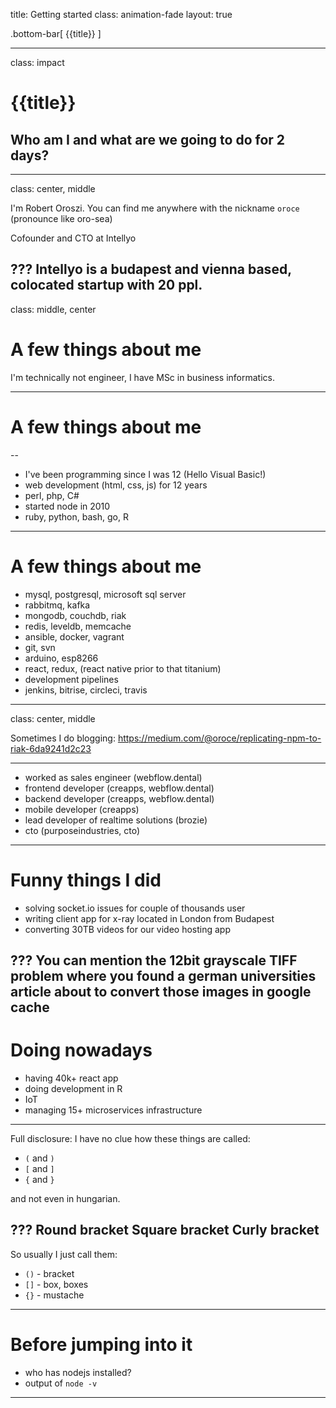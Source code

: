 title: Getting started
class: animation-fade
layout: true

<!-- This slide will serve as the base layout for all your slides -->
.bottom-bar[
  {{title}}
]

---

class: impact

# {{title}}
## Who am I and what are we going to do for 2 days?

---
class: center, middle

I'm Robert Oroszi. You can find me anywhere with the nickname `oroce` (pronounce like oro-sea)

Cofounder and CTO at Intellyo

???
Intellyo is a budapest and vienna based, colocated startup with 20 ppl.
---

class: middle, center
# A few things about me

I'm technically not engineer, I have MSc in business informatics.

---
# A few things about me

--

* I've been programming since I was 12 (Hello Visual Basic!)
* web development (html, css, js) for 12 years
* perl, php, C#
* started node in 2010
* ruby, python, bash, go, R

---

# A few things about me

* mysql, postgresql, microsoft sql server
* rabbitmq, kafka
* mongodb, couchdb, riak
* redis, leveldb, memcache
* ansible, docker, vagrant
* git, svn
* arduino, esp8266
* react, redux, (react native prior to that titanium)
* development pipelines
* jenkins, bitrise, circleci, travis
---
class: center, middle

Sometimes I do blogging: https://medium.com/@oroce/replicating-npm-to-riak-6da9241d2c23

---

* worked as sales engineer (webflow.dental)
* frontend developer (creapps, webflow.dental)
* backend developer (creapps, webflow.dental)
* mobile developer (creapps)
* lead developer of realtime solutions (brozie)
* cto (purposeindustries, cto)

---

# Funny things I did

* solving socket.io issues for couple of thousands user
* writing client app for x-ray located in London from Budapest
* converting 30TB videos for our video hosting app

???
You can mention the 12bit grayscale TIFF problem where you found a german universities article about to convert those images in google cache
---

# Doing nowadays

* having 40k+ react app
* doing development in R
* IoT
* managing 15+ microservices infrastructure

---
Full disclosure: I have no clue how these things are called:

* `(` and `)`
* `[` and `]`
* `{` and `}`

and not even in hungarian.

???
Round bracket
Square bracket
Curly bracket
---
So usually I just call them:

* `()` - bracket
* `[]` - box, boxes
* `{}` - mustache

---

# Before jumping into it

* who has nodejs installed?
* output of `node -v`

---
